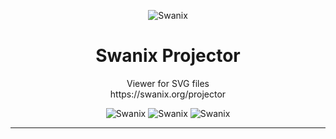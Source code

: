 <p align="center">
    <img alt="Swanix" title="Swanix Palettes" src="https://swanix.org/assets/images/apple-touch-icon.png">
</p>
<h1 align="center"> Swanix Projector </h1>
<p align="center">
    Viewer for SVG files <br>
    https://swanix.org/projector
</p>

<p align="center">
    <img alt="Swanix" title="Swanix Brand" src="https://img.shields.io/badge/status-beta-mediumpurple">
    <img alt="Swanix" title="Swanix Brand" src="https://img.shields.io/badge/version-v0.1.0-blue">
    <img alt="Swanix" title="Swanix Brand" src="https://img.shields.io/github/license/swanix/ui?color=blue">
</p>

---